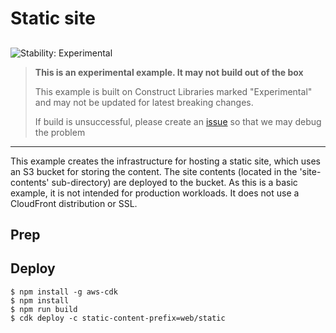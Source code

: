 # Static site

## <!--BEGIN STABILITY BANNER-->

![Stability: Experimental](https://img.shields.io/badge/stability-Experimental-important.svg?style=for-the-badge)

> **This is an experimental example. It may not build out of the box**
>
> This example is built on Construct Libraries marked "Experimental" and may not be updated for latest breaking changes.
>
> If build is unsuccessful, please create an [issue](https://github.com/aws-samples/aws-cdk-examples/issues/new) so that we may debug the problem

---

<!--END STABILITY BANNER-->

This example creates the infrastructure for hosting a static site, which uses an S3 bucket for storing the content. The site contents (located in the 'site-contents' sub-directory) are deployed to the bucket. As this is a basic example, it is not intended for production workloads. It does not use a CloudFront distribution or SSL.

## Prep

## Deploy

```shell
$ npm install -g aws-cdk
$ npm install
$ npm run build
$ cdk deploy -c static-content-prefix=web/static
```
